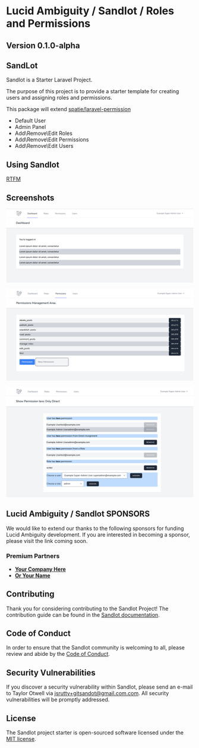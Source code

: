 # Lucid Ambiguity / Sandlot / Roles and Permissions

## Version 0.1.0-alpha

## SandLot

Sandlot is a Starter Laravel Project.

The purpose of this project is to provide a starter template for creating users and assigning roles and permissions.

This package will extend [spatie/laravel-permission](https://github.com/spatie/laravel-permission)

-   Default User
-   Admin Panel
-   Add\Remove\Edit Roles
-   Add\Remove\Edit Permissions
-   Add\Remove\Edit Users

## Using Sandlot

[RTFM](https://github.com/LucidAmbiguity/sandlot/tree/master/Docs)

## Screenshots

![Dashboard](/Docs/images/dashboardSuperAdmin.PNG)

![Permissions View](/Docs/images/permissionsSuperAdmin.PNG)

![Permission Individual View](/Docs/images/permissions-showSuperAdmin.PNG)

## Lucid Ambiguity / Sandlot SPONSORS

We would like to extend our thanks to the following sponsors for funding Lucid Ambiguity development. If you are interested in becoming a sponsor, please visit the link coming soon.

### Premium Partners

-   **[Your Company Here](https://#/)**
-   **[Or Your Name](https://#)**

## Contributing

Thank you for considering contributing to the Sandlot Project! The contribution guide can be found in the [Sandlot documentation](https://github.com/LucidAmbiguity/sandlot#readme).

## Code of Conduct

In order to ensure that the Sandlot community is welcoming to all, please review and abide by the [Code of Conduct](https://#code-of-conduct).

## Security Vulnerabilities

If you discover a security vulnerability within Sandlot, please send an e-mail to Taylor Otwell via [jsrutty+gitsandot@gmail.com.com](mailto:jsrutty+gitsandot@gmail.com.com). All security vulnerabilities will be promptly addressed.

## License

The Sandlot project starter is open-sourced software licensed under the [MIT license](https://opensource.org/licenses/MIT).
